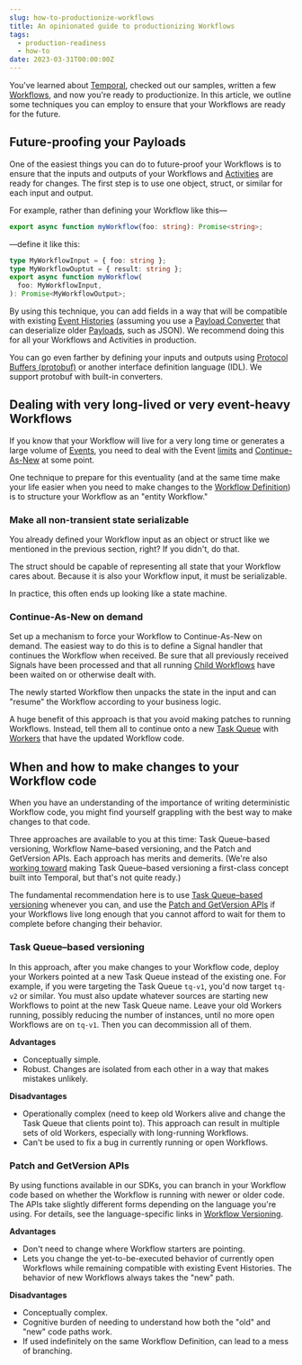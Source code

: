```yaml
---
slug: how-to-productionize-workflows
title: An opinionated guide to productionizing Workflows
tags:
  - production-readiness
  - how-to
date: 2023-03-31T00:00:00Z
---
```


You've learned about [Temporal](/temporal), checked out our samples, written a few [Workflows](/workflows), and now you're ready to productionize.
In this article, we outline some techniques you can employ to ensure that your Workflows are ready for the future.

<!-- truncate -->

## Future-proofing your Payloads

One of the easiest things you can do to future-proof your Workflows is to ensure that the inputs and outputs of your Workflows and [Activities](/activities) are ready for changes.
The first step is to use one object, struct, or similar for each input and output.

For example, rather than defining your Workflow like this—

```typescript
export async function myWorkflow(foo: string): Promise<string>;
```

—define it like this:

```typescript
type MyWorkflowInput = { foo: string };
type MyWorkflowOuptut = { result: string };
export async function myWorkflow(
  foo: MyWorkflowInput,
): Promise<MyWorkflowOutput>;
```

By using this technique, you can add fields in a way that will be compatible with existing [Event Histories](/workflows#event-history) (assuming you use a [Payload Converter](/dataconversion#payload-converter) that can deserialize older [Payloads](/dataconversion#payload), such as JSON).
We recommend doing this for all your Workflows and Activities in production.

You can go even farther by defining your inputs and outputs using [Protocol Buffers (protobuf)](https://protobuf.dev/) or another interface definition language (IDL).
We support protobuf with built-in converters.

## Dealing with very long-lived or very event-heavy Workflows

If you know that your Workflow will live for a very long time or generates a large volume of [Events](/workflows#event), you need to deal with the Event [limits](/workflows#limits) and [Continue-As-New](/workflows#continue-as-new) at some point.

One technique to prepare for this eventuality (and at the same time make your life easier when you need to make changes to the [Workflow Definition](/workflows#workflow-definition)) is to structure your Workflow as an "entity Workflow."

### Make all non-transient state serializable

You already defined your Workflow input as an object or struct like we mentioned in the previous section, right?
If you didn't, do that.

The struct should be capable of representing all state that your Workflow cares about.
Because it is also your Workflow input, it must be serializable.

In practice, this often ends up looking like a state machine.

### Continue-As-New on demand

Set up a mechanism to force your Workflow to Continue-As-New on demand.
The easiest way to do this is to define a Signal handler that continues the Workflow when received.
Be sure that all previously received Signals have been processed and that all running [Child Workflows](/workflows#child-workflow) have been waited on or otherwise dealt with.

The newly started Workflow then unpacks the state in the input and can "resume" the Workflow according to your business logic.

A huge benefit of this approach is that you avoid making patches to running Workflows.
Instead, tell them all to continue onto a new [Task Queue](/tasks#task-queue) with [Workers](/workers) that have the updated Workflow code.

## When and how to make changes to your Workflow code

When you have an understanding of the importance of writing deterministic Workflow code, you might find yourself grappling with the best way to make changes to that code.

Three approaches are available to you at this time: Task Queue–based versioning, Workflow Name–based versioning, and the Patch and GetVersion APIs.
Each approach has merits and demerits.
(We're also [working toward](https://github.com/temporalio/proposals/blob/master/versioning/worker-versions.md) making Task Queue–based versioning a first-class concept built into Temporal, but that's not quite ready.)

The fundamental recommendation here is to use [Task Queue–based versioning](#task-queuebased-versioning) whenever you can, and use the [Patch and GetVersion APIs](#patch-and-getversion-apis) if your Workflows live long enough that you cannot afford to wait for them to complete before changing their behavior.

### Task Queue–based versioning

In this approach, after you make changes to your Workflow code, deploy your Workers pointed at a new Task Queue instead of the existing one.
For example, if you were targeting the Task Queue `tq-v1`, you'd now target `tq-v2` or similar.
You must also update whatever sources are starting new Workflows to point at the new Task Queue name.
Leave your old Workers running, possibly reducing the number of instances, until no more open Workflows are on `tq-v1`.
Then you can decommission all of them.

**Advantages**

- Conceptually simple.
- Robust.
  Changes are isolated from each other in a way that makes mistakes unlikely.

**Disadvantages**

- Operationally complex (need to keep old Workers alive and change the Task Queue that clients point to).
  This approach can result in multiple sets of old Workers, especially with long-running Workflows.
- Can't be used to fix a bug in currently running or open Workflows.

### Patch and GetVersion APIs

By using functions available in our SDKs, you can branch in your Workflow code based on whether the Workflow is running with newer or older code.
The APIs take slightly different forms depending on the language you're using.
For details, see the language-specific links in [Workflow Versioning](/workflows#workflow-versioning).

**Advantages**

- Don't need to change where Workflow starters are pointing.
- Lets you change the yet-to-be-executed behavior of currently open Workflows while remaining compatible with existing Event Histories.
  The behavior of new Workflows always takes the "new" path.

**Disadvantages**

- Conceptually complex.
- Cognitive burden of needing to understand how both the "old" and "new" code paths work.
- If used indefinitely on the same Workflow Definition, can lead to a mess of branching.
